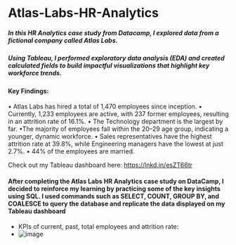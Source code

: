 # Atlas-Labs-HR-Analytics

##### In this HR Analytics case study from Datacamp, I explored data from a fictional company called Atlas Labs. 
##### Using Tableau, I performed exploratory data analysis (EDA) and created calculated fields to build impactful visualizations that highlight key workforce trends.

#### Key Findings:
• Atlas Labs has hired a total of 1,470 employees since inception.
• Currently, 1,233 employees are active, with 237 former employees, resulting in an attrition rate of 16.1%.
• The Technology department is the largest by far.
•The majority of employees fall within the 20–29 age group, indicating a younger, dynamic workforce.
• Sales representatives have the highest attrition rate at 39.8%, while Engineering managers have the lowest at just 2.7%.
• 44% of the employees are married.

Check out my Tableau dashboard here: https://lnkd.in/esZT66tr

#### After completing the Atlas Labs HR Analytics case study on DataCamp, I decided to reinforce my learning by practicing some of the key insights using SQL. I used commands such as SELECT, COUNT, GROUP BY, and COALESCE to query the database and replicate the data displayed on my Tableau dashboard

- KPIs of current, past, total employees and attrition rate:
- ![image](https://github.com/user-attachments/assets/0cdf7db9-27f6-437a-af25-5772b8b92a34)
